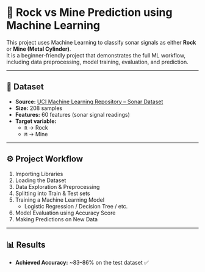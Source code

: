 # 🎯 Rock vs Mine Prediction using Machine Learning

This project uses Machine Learning to classify sonar signals as either **Rock** or **Mine (Metal Cylinder)**.  
It is a beginner-friendly project that demonstrates the full ML workflow, including data preprocessing, model training, evaluation, and prediction.

---

## 📂 Dataset
- **Source:** [UCI Machine Learning Repository – Sonar Dataset](https://archive.ics.uci.edu/dataset/151/connectionist+bench+sonar+mines+vs+rocks)  
- **Size:** 208 samples  
- **Features:** 60 features (sonar signal readings)  
- **Target variable:**  
  - `R` → Rock  
  - `M` → Mine  

---

## ⚙️ Project Workflow
1. Importing Libraries  
2. Loading the Dataset  
3. Data Exploration & Preprocessing  
4. Splitting into Train & Test sets  
5. Training a Machine Learning Model  
   - Logistic Regression / Decision Tree / etc.  
6. Model Evaluation using Accuracy Score  
7. Making Predictions on New Data  

---

## 📊 Results
- **Achieved Accuracy:** ~83–86% on the test dataset ✅
